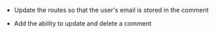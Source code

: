 <!-- * Why do we get "MongoError: topology was destroyed" when running tests? -->

<!-- * Right now we get all comments when we hit the `/api/v1/comments/:characterId` route.
  Fix the route so it only returns comments by `characterId` -->

* Update the routes so that the user's email is stored in the comment

* Add the ability to update and delete a comment
